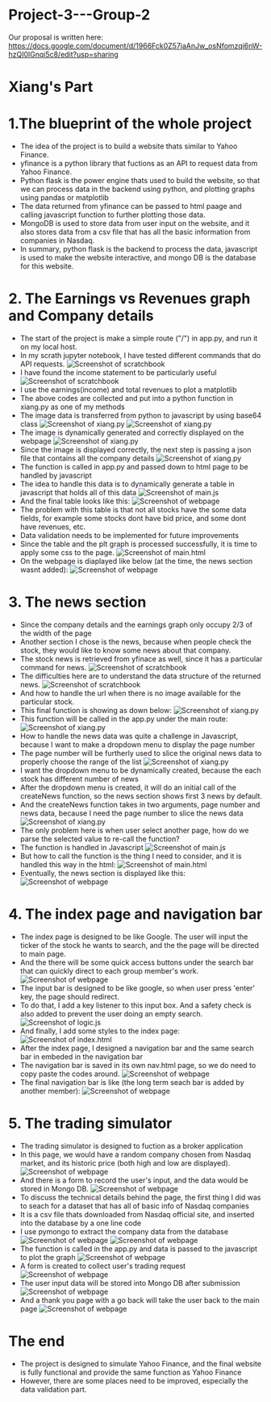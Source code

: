 # Project-3---Group-2

Our proposal is written here:
https://docs.google.com/document/d/1966Fck0Z57jaAnJw_osNfomzqi6nW-hzQI0lGnqi5c8/edit?usp=sharing

# Xiang's Part

# 1.The blueprint of the whole project

* The idea of the project is to build a website thats similar to Yahoo Finance.
* yfinance is a python library that fuctions as an API to request data from Yahoo Finance.
* Python flask is the power engine thats used to build the website, 
  so that we can process data in the backend using python, and plotting graphs using pandas or matplotlib
* The data returned from yfinance can be passed to html paage and calling javascript function to further plotting those data.
* MongoDB is used to store data from user input on the website, and it also stores data from a csv file that has all the basic information from companies in Nasdaq.
* In summary, python flask is the backend to process the data, javascript is used to make the website interactive, and mongo DB is the database for this website.

# 2. The Earnings vs Revenues graph and Company details

* The start of the project is make a simple route ("/") in app.py, and run it on my local host.
* In my scrath jupyter notebook, I have tested different commands that do API requests.
![Screenshot of scratchbook](screenshots/scratch1.png)
* I have found the income statement to be particularly useful
![Screenshot of scratchbook](screenshots/scratch2.png)
* I use the earnings(income) and total revenues to plot a matplotlib 
* The above codes are collected and put into a python function in xiang.py as one of my methods
* The image data is transferred from python to javascript by using base64 class
![Screenshot of xiang.py](screenshots/er_plot1.png)
![Screenshot of xiang.py](screenshots/er_plot2.png)
* The image is dynamically generated and correctly displayed on the webpage
![Screenshot of xiang.py](screenshots/er_plot3.png)
* Since the image is displayed correctly, the next step is passing a json file that contains all the company details
![Screenshot of xiang.py](screenshots/details1.png)
* The function is called in app.py and passed down to html page to be handled by javascript
* The idea to handle this data is to dynamically generate a table in javascript that holds all of this data
![Screenshot of main.js](screenshots/details2.png)
* And the final table looks like this:
![Screenshot of webpage](screenshots/details3.png)
* The problem with this table is that not all stocks have the some data fields, for example some stocks dont have bid price, and some dont have revenues, etc.
* Data validation needs to be implemented for future improvements
* Since the table and the plt graph is processed successfully, it is time to apply some css to the page.
![Screenshot of main.html](screenshots/main_style.png)
* On the webpage is diaplayed like below (at the time, the news section wasnt added):
![Screenshot of webpage](screenshots/main_style2.png)

# 3. The news section

* Since the company details and the earnings graph only occupy 2/3 of the width of the page
* Another section I chose is the news, because when people check the stock, they would like to know some news about that company.
* The stock news is retrieved from yfinace as well, since it has a particular command for news.
![Screenshot of scratchbook](screenshots/news1.png)
* The difficulties here are to understand the data structure of the returned news.
![Screenshot of scratchbook](screenshots/news2.png)
* And how to handle the url when there is no image available for the particular stock.
* This final function is showing as down below:
![Screenshot of xiang.py](screenshots/news3.png)
* This function will be called in the app.py under the main route:
![Screenshot of xiang.py](screenshots/news4.png)
* How to handle the news data was quite a challenge in Javascript, because I want to make a dropdown menu to display the page number
* The page number will be furtherly used to slice the original news data to properly choose the range of the list
![Screenshot of xiang.py](screenshots/news5.png)
* I want the dropdown menu to be dynamically created, because the each stock has different number of news
* After the dropdown menu is created, it will do an initial call of the createNews function, so the news section shows first 3 news by default.
* And the createNews function takes in two arguments, page number and news data, because I need the page number to slice the news data
![Screenshot of xiang.py](screenshots/news6.png)
* The only problem here is when user select another page, how do we parse the selected value to re-call the function?
* The function is handled in Javascript
![Screenshot of main.js](screenshots/news7.png)
* But how to call the function is the thing I need to consider, and it is handled this way in the html:
![Screenshot of main.html](screenshots/news8.png)
* Eventually, the news section is displayed like this:
![Screenshot of webpage](screenshots/news9.png)

# 4. The index page and navigation bar

* The index page is designed to be like Google. The user will input the ticker of the stock he wants to search, and the the page will be directed to main page.
* And the there will be some quick access buttons under the search bar that can quickly direct to each group member's work.
![Screenshot of webpage](screenshots/index1.png)
* The input bar is designed to be like google, so when user press 'enter' key, the page should redirect.
* To do that, I add a key listener to this input box. And a safety check is also added to prevent the user doing an empty search.
![Screenshot of logic.js](screenshots/index2.png)
* And finally, I add some styles to the index page:
![Screenshot of index.html](screenshots/index3.png)
* After the index page, I designed a navigation bar and the same search bar in embeded in the navigation bar
* The navigation bar is saved in its own nav.html page, so we do need to copy paste the codes around.
![Screenshot of webpage](screenshots/nav1.png)
* The final navigation bar is like (the long term seach bar is added by another member):
![Screenshot of webpage](screenshots/nav2.png)

# 5. The trading simulator

* The trading simulator is designed to fuction as a broker application
* In this page, we would have a random company chosen from Nasdaq market, and its historic price (both high and low are displayed).
![Screenshot of webpage](screenshots/trade1.png)
* And there is a form to record the user's input, and the data would be stored in Mongo DB.
![Screenshot of webpage](screenshots/trade2.png)
* To discuss the technical details behind the page, the first thing I did was to seach for a dataset that has all of basic info of Nasdaq companies
* It is a csv file thats downloaded from Nasdaq official site, and inserted into the database by a one line code
* I use pymongo to extract the company data from the database
![Screenshot of webpage](screenshots/trade4.png)
![Screenshot of webpage](screenshots/trade3.png)
* The function is called in the app.py and data is passed to the javascript to plot the graph
![Screenshot of webpage](screenshots/trade5.png)
* A form is created to collect user's trading request
![Screenshot of webpage](screenshots/trade6.png)
* The user input data will be stored into Mongo DB after submission
![Screenshot of webpage](screenshots/trade7.png)
* And a thank you page with a go back will take the user back to the main page
![Screenshot of webpage](screenshots/trade8.png)

# The end

* The project is designed to simulate Yahoo Finance, and the final website is fully functional and provide the same function as Yahoo Finance
* However, there are some places need to be improved, especially the data validation part.
